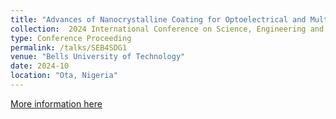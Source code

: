 ```yaml
---
title: "Advances of Nanocrystalline Coating for Optoelectrical and Multifaceted System"
collection:  2024 International Conference on Science, Engineering and Business for Driving Sustainable Development Goals (SEB4SDG)
type: Conference Proceeding
permalink: /talks/SEB4SDG1
venue: "Bells University of Technology"
date: 2024-10
location: "Ota, Nigeria"
---
```


[More information here](https://ieeexplore.ieee.org/abstract/document/10630271)


